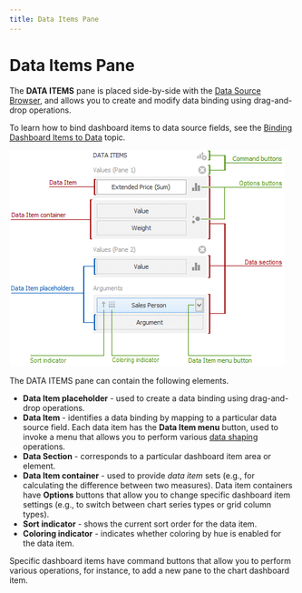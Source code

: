 ```yaml
---
title: Data Items Pane
---
```

# Data Items Pane
The **DATA ITEMS** pane is placed side-by-side with the [Data Source Browser](data-source-browser.md), and allows you to create and modify data binding using drag-and-drop operations.

To learn how to bind dashboard items to data source fields, see the [Binding Dashboard Items to Data](../binding-dashboard-items-to-data/binding-dashboard-items-to-data.md) topic.

![UIElements_DataItemsArea_Area](../../../images/img20852.png)

The DATA ITEMS pane can contain the following elements.
* **Data Item placeholder** - used to create a data binding using drag-and-drop operations.
* **Data Item** - identifies a data binding by mapping to a particular data source field. Each data item has the **Data Item menu** button, used to invoke a menu that allows you to perform various [data shaping](../data-shaping.md) operations.
* **Data Section** - corresponds to a particular dashboard item area or element.
* **Data Item container** - used to provide _data item_ sets (e.g., for calculating the difference between two measures). Data item containers have **Options** buttons that allow you to change specific dashboard item settings (e.g., to switch between chart series types or grid column types).
* **Sort indicator** - shows the current sort order for the data item.
* **Coloring indicator** - indicates whether coloring by hue is enabled for the data item.

Specific dashboard items have command buttons that allow you to perform various operations, for instance, to add a new pane to the chart dashboard item.